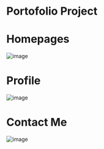 # Portofolio Project 

 # <b>Homepages</b>
![image](https://github.com/user-attachments/assets/4c00bc79-277b-4b36-8e33-1941b6f006e9)

# <b>Profile</b>
![image](https://github.com/user-attachments/assets/a6feb374-b0b5-400e-b397-f54396047b32)

# <b> Contact Me </b>
![image](https://github.com/user-attachments/assets/55f95e30-32bc-455c-8027-5d5910be7402)


